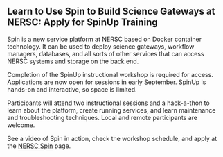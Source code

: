 ## Learn to Use Spin to Build Science Gateways at NERSC: Apply for SpinUp Training

Spin is a new service platform at NERSC based on Docker container technology. It can 
be used to deploy science gateways, workflow managers, databases, and all sorts of 
other services that can access NERSC systems and storage on the back end.

Completion of the SpinUp instructional workshop is required for access. Applications 
are now open for sessions in early September. SpinUp is hands-on and interactive, so 
space is limited.

Participants will attend two instructional sessions and a hack-a-thon to learn about 
the platform, create running services, and learn maintenance and troubleshooting 
techniques. Local and remote participants are welcome.

See a video of Spin in action, check the workshop schedule, and apply at the 
[NERSC Spin](https://www.nersc.gov/users/data-analytics/spin/) page.

